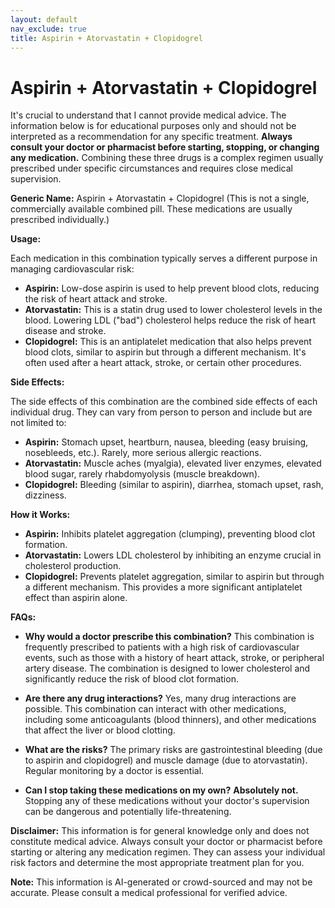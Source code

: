 ```yaml
---
layout: default
nav_exclude: true
title: Aspirin + Atorvastatin + Clopidogrel
---
```


# Aspirin + Atorvastatin + Clopidogrel

It's crucial to understand that I cannot provide medical advice.  The information below is for educational purposes only and should not be interpreted as a recommendation for any specific treatment.  **Always consult your doctor or pharmacist before starting, stopping, or changing any medication.** Combining these three drugs is a complex regimen usually prescribed under specific circumstances and requires close medical supervision.

**Generic Name:**  Aspirin + Atorvastatin + Clopidogrel (This is not a single, commercially available combined pill.  These medications are usually prescribed individually.)


**Usage:**

Each medication in this combination typically serves a different purpose in managing cardiovascular risk:

* **Aspirin:**  Low-dose aspirin is used to help prevent blood clots, reducing the risk of heart attack and stroke.
* **Atorvastatin:** This is a statin drug used to lower cholesterol levels in the blood.  Lowering LDL ("bad") cholesterol helps reduce the risk of heart disease and stroke.
* **Clopidogrel:** This is an antiplatelet medication that also helps prevent blood clots, similar to aspirin but through a different mechanism.  It's often used after a heart attack, stroke, or certain other procedures.


**Side Effects:**

The side effects of this combination are the combined side effects of each individual drug.  They can vary from person to person and include but are not limited to:

* **Aspirin:** Stomach upset, heartburn, nausea, bleeding (easy bruising, nosebleeds, etc.).  Rarely, more serious allergic reactions.
* **Atorvastatin:** Muscle aches (myalgia), elevated liver enzymes, elevated blood sugar,  rarely rhabdomyolysis (muscle breakdown).
* **Clopidogrel:** Bleeding (similar to aspirin), diarrhea, stomach upset, rash, dizziness.


**How it Works:**

* **Aspirin:** Inhibits platelet aggregation (clumping), preventing blood clot formation.
* **Atorvastatin:** Lowers LDL cholesterol by inhibiting an enzyme crucial in cholesterol production.
* **Clopidogrel:** Prevents platelet aggregation, similar to aspirin but through a different mechanism.  This provides a more significant antiplatelet effect than aspirin alone.


**FAQs:**

* **Why would a doctor prescribe this combination?**  This combination is frequently prescribed to patients with a high risk of cardiovascular events, such as those with a history of heart attack, stroke, or peripheral artery disease.  The combination is designed to lower cholesterol and significantly reduce the risk of blood clot formation.

* **Are there any drug interactions?** Yes, many drug interactions are possible.  This combination can interact with other medications, including some anticoagulants (blood thinners), and other medications that affect the liver or blood clotting.

* **What are the risks?** The primary risks are gastrointestinal bleeding (due to aspirin and clopidogrel) and muscle damage (due to atorvastatin).  Regular monitoring by a doctor is essential.

* **Can I stop taking these medications on my own?**  **Absolutely not.**  Stopping any of these medications without your doctor's supervision can be dangerous and potentially life-threatening.


**Disclaimer:** This information is for general knowledge only and does not constitute medical advice.  Always consult your doctor or pharmacist before starting or altering any medication regimen.  They can assess your individual risk factors and determine the most appropriate treatment plan for you.


**Note:** This information is AI-generated or crowd-sourced and may not be accurate. Please consult a medical professional for verified advice.